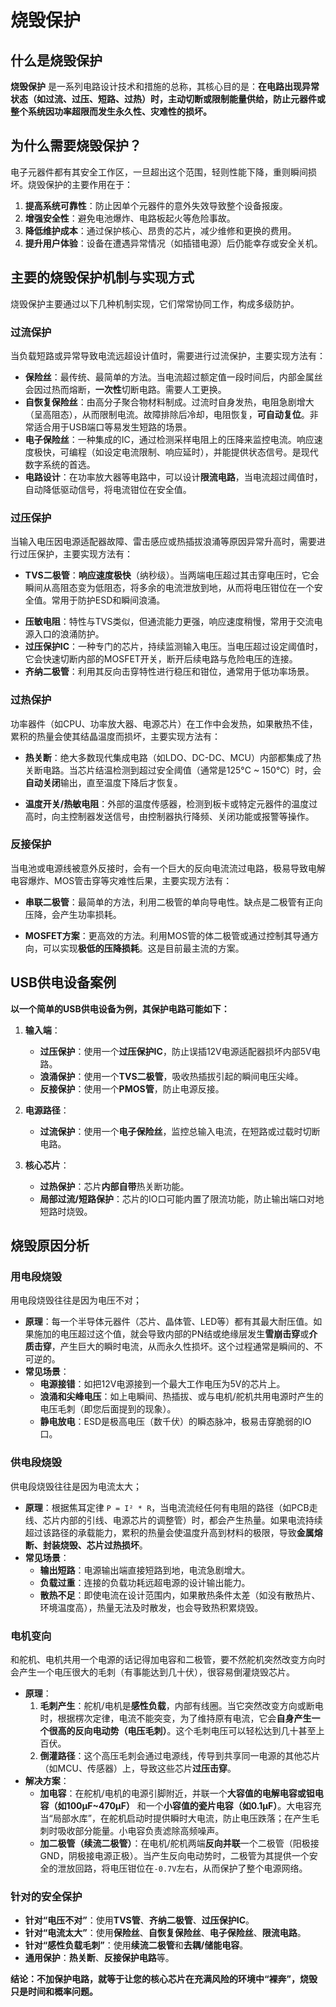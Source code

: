 # 烧毁保护

## 什么是烧毁保护

**烧毁保护** 是一系列电路设计技术和措施的总称，其核心目的是：**在电路出现异常状态（如过流、过压、短路、过热）时，主动切断或限制能量供给，防止元器件或整个系统因功率超限而发生永久性、灾难性的损坏。**



## 为什么需要烧毁保护？

电子元器件都有其安全工作区，一旦超出这个范围，轻则性能下降，重则瞬间损坏。烧毁保护的主要作用在于：

1.  **提高系统可靠性**：防止因单个元器件的意外失效导致整个设备报废。
2.  **增强安全性**：避免电池爆炸、电路板起火等危险事故。
3.  **降低维护成本**：通过保护核心、昂贵的芯片，减少维修和更换的费用。
4.  **提升用户体验**：设备在遭遇异常情况（如插错电源）后仍能幸存或安全关机。



## 主要的烧毁保护机制与实现方式

烧毁保护主要通过以下几种机制实现，它们常常协同工作，构成多级防护。

### 过流保护

当负载短路或异常导致电流远超设计值时，需要进行过流保护，主要实现方法有：

*   **保险丝**：最传统、最简单的方法。当电流超过额定值一段时间后，内部金属丝会因过热而熔断，**一次性**切断电路。需要人工更换。
*   **自恢复保险丝**：由高分子聚合物材料制成。过流时自身发热，电阻急剧增大（呈高阻态），从而限制电流。故障排除后冷却，电阻恢复，**可自动复位**。非常适合用于USB端口等易发生短路的场景。
*   **电子保险丝**：一种集成的IC，通过检测采样电阻上的压降来监控电流。响应速度极快，可编程（如设定电流限制、响应延时），并能提供状态信号。是现代数字系统的首选。
*   **电路设计**：在功率放大器等电路中，可以设计**限流电路**，当电流超过阈值时，自动降低驱动信号，将电流钳位在安全值。

### 过压保护

当输入电压因电源适配器故障、雷击感应或热插拔浪涌等原因异常升高时，需要进行过压保护，主要实现方法有：

-   **TVS二极管**：**响应速度极快**（纳秒级）。当两端电压超过其击穿电压时，它会瞬间从高阻态变为低阻态，将多余的电流泄放到地，从而将电压钳位在一个安全值。常用于防护ESD和瞬间浪涌。

*   **压敏电阻**：特性与TVS类似，但通流能力更强，响应速度稍慢，常用于交流电源入口的浪涌防护。
*   **过压保护IC**：一种专门的芯片，持续监测输入电压。当电压超过设定阈值时，它会快速切断内部的MOSFET开关，断开后续电路与危险电压的连接。
*   **齐纳二极管**：利用其反向击穿特性进行稳压和钳位，通常用于低功率场景。

### 过热保护

功率器件（如CPU、功率放大器、电源芯片）在工作中会发热，如果散热不佳，累积的热量会使其结晶温度而损坏，主要实现方法有：

-   **热关断**：绝大多数现代集成电路（如LDO、DC-DC、MCU）内部都集成了热关断电路。当芯片结温检测到超过安全阈值（通常是125°C ~ 150°C）时，会**自动关闭**输出，直至温度下降后才恢复。

*   **温度开关/热敏电阻**：外部的温度传感器，检测到板卡或特定元器件的温度过高时，向主控制器发送信号，由控制器执行降频、关闭功能或报警等操作。



### 反接保护

当电池或电源线被意外反接时，会有一个巨大的反向电流流过电路，极易导致电解电容爆炸、MOS管击穿等灾难性后果，主要实现方法有：

-   **串联二极管**：最简单的方法，利用二极管的单向导电性。缺点是二极管有正向压降，会产生功率损耗。

*   **MOSFET方案**：更高效的方法。利用MOS管的体二极管或通过控制其导通方向，可以实现**极低的压降损耗**。这是目前最主流的方案。



## USB供电设备案例

**以一个简单的USB供电设备为例，其保护电路可能如下：**

1.  **输入端**：
    *   **过压保护**：使用一个**过压保护IC**，防止误插12V电源适配器损坏内部5V电路。
    *   **浪涌保护**：使用一个**TVS二极管**，吸收热插拔引起的瞬间电压尖峰。
    *   **反接保护**：使用一个**PMOS管**，防止电源反接。

2.  **电源路径**：
    *   **过流保护**：使用一个**电子保险丝**，监控总输入电流，在短路或过载时切断电路。

3.  **核心芯片**：
    *   **过热保护**：芯片**内部自带**热关断功能。
    *   **局部过流/短路保护**：芯片的IO口可能内置了限流功能，防止输出端口对地短路时烧毁。



## 烧毁原因分析

### 用电段烧毁

用电段烧毁往往是因为电压不对；

*   **原理**：每一个半导体元器件（芯片、晶体管、LED等）都有其最大耐压值。如果施加的电压超过这个值，就会导致内部的PN结或绝缘层发生**雪崩击穿**或**介质击穿**，产生巨大的瞬时电流，从而永久性损坏。这个过程通常是瞬间的、不可逆的。
*   **常见场景**：
    *   **电源接错**：如把12V电源接到一个最大工作电压为5V的芯片上。
    *   **浪涌和尖峰电压**：如上电瞬间、热插拔、或与电机/舵机共用电源时产生的电压毛刺（即您后面提到的现象）。
    *   **静电放电**：ESD是极高电压（数千伏）的瞬态脉冲，极易击穿脆弱的IO口。



### 供电段烧毁

供电段烧毁往往是因为电流太大；

*   **原理**：根据焦耳定律 `P = I² * R`，当电流流经任何有电阻的路径（如PCB走线、芯片内部的引线、电源芯片的调整管）时，都会产生热量。如果电流持续超过该路径的承载能力，累积的热量会使温度升高到材料的极限，导致**金属熔断、封装烧毁、芯片过热损坏**。
*   **常见场景**：
    *   **输出短路**：电源输出端直接短路到地，电流急剧增大。
    *   **负载过重**：连接的负载功耗远超电源的设计输出能力。
    *   **散热不足**：即使电流在设计范围内，如果散热条件太差（如没有散热片、环境温度高），热量无法及时散发，也会导致热积累烧毁。



### 电机变向

和舵机、电机共用一个电源的话记得加电容和二极管，要不然舵机突然改变方向时会产生一个电压很大的毛刺（有事能达到几十伏），很容易倒灌烧毁芯片。

*   **原理**：
    1.  **毛刺产生**：舵机/电机是**感性负载**，内部有线圈。当它突然改变方向或断电时，根据楞次定律，电流不能突变，为了维持原有电流，它会**自身产生一个很高的反向电动势（电压毛刺）**。这个毛刺电压可以轻松达到几十甚至上百伏。
    2.  **倒灌路径**：这个高压毛刺会通过电源线，传导到共享同一电源的其他芯片（如MCU、传感器）上，导致这些芯片**过压击穿**。
*   **解决方案**：
    *   **加电容**：在舵机/电机的电源引脚附近，并联一个**大容值的电解电容或钽电容（如100µF~470µF）** 和一个**小容值的瓷片电容（如0.1µF）**。大电容充当“局部水库”，在舵机启动时提供瞬时大电流，防止电压跌落；在产生毛刺时吸收部分能量。小电容负责滤除高频噪声。
    *   **加二极管（续流二极管）**：在电机/舵机两端**反向并联**一个二极管（阳极接GND，阴极接电源正极）。当产生反向电动势时，二极管为其提供一个安全的泄放回路，将电压钳位在`-0.7V`左右，从而保护了整个电源网络。



### 针对的安全保护

*   **针对“电压不对”**：使用**TVS管**、**齐纳二极管**、**过压保护IC**。
*   **针对“电流太大”**：使用**保险丝**、**自恢复保险丝**、**电子保险丝**、**限流电路**。
*   **针对“感性负载毛刺”**：使用**续流二极管**和**去耦/储能电容**。
*   **通用保护**：**热关断**、**反接保护电路**等。

**结论：不加保护电路，就等于让您的核心芯片在充满风险的环境中“裸奔”，烧毁只是时间和概率问题。**


